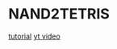 # NAND2TETRIS

[tutorial](https://www.nand2tetris.org/course)
[yt video](https://youtu.be/LqirVc5SlW0?si=S9GslEOrVt37UsUb)
